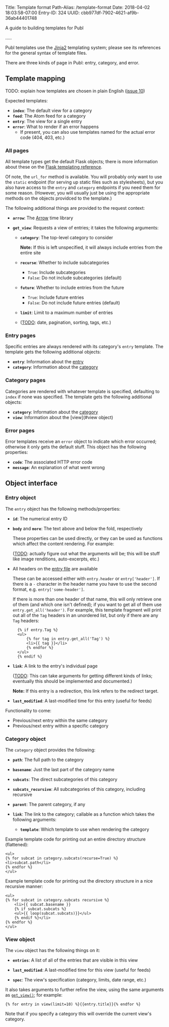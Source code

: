 Title: Template format
Path-Alias: /template-format
Date: 2018-04-02 18:03:58-07:00
Entry-ID: 324
UUID: cbb977df-7902-4621-af9b-36ab44401748

A guide to building templates for Publ

.....

Publ templates use the [Jinja2](http://jinja.pocoo.org) templating system; please
see its references for the general syntax of template files.

There are three kinds of page in Publ: entry, category, and error.

## Template mapping

TODO: explain how templates are chosen in plain English ([issue 10](https://github.com/fluffy-critter/Publ/issues/10))

Expected templates:

* **`index`**: The default view for a category
* **`feed`**: The Atom feed for a category
* **`entry`**: The view for a single entry
* **`error`**: What to render if an error happens
    * If present, you can also use templates named for the actual error code (404, 403, etc.)

### All pages

All template types get the default Flask objects; there is more information about
these on the [Flask templating reference](http://flask.pocoo.org/docs/0.12/templating/).

Of note, the `url_for` method is available. You will probably only want to use
the `static` endpoint (for serving up static files such as stylesheets), but
you also have access to the `entry` and `category` endpoints if you need them for
some reason. (However, you will usually just be using the appropriate methods
on the objects providced to the template.)

The following additional things are provided to the request context:

* **`arrow`**: The [Arrow](https://arrow.readthedocs.io/en/latest/) time library

* <a name="fn-get-view"></a>**`get_view`**: Requests a view of entries; it takes the following arguments:

    * **`category`**: The top-level category to consider

        **Note:** If this is left unspecified, it will always include entries from the entire site

    * **`recurse`**: Whether to include subcategories

        * `True`: Include subcategories
        * `False`: Do not include subcategories (default)

    * **`future`**: Whether to include entries from the future

        * `True`: Include future entries
        * `False`: Do not include future entries (default)

    * **`limit`**: Limit to a maximum number of entries

    * ([TODO](https://github.com/fluffy-critter/Publ/issues/13): date, pagination, sorting, tags, etc.)



### Entry pages

Specific entries are always rendered with its category's `entry` template.
The template gets the following additional objects:

* **`entry`**: Information about the [entry](#entry-object)
* **`category`**: Information about the [category](#category-object)

### Category pages

Categories are rendered with whatever template is specified, defaulting to `index`
if none was specified. The template gets the following additional objects:

* **`category`**: Information about the [category](#category-object)
* **`view`**: Information about the [view](#view object)

### Error pages

Error templates receive an `error` object to indicate which error occurred;
otherwise it only gets the default stuff. This object has the following
properties:

* **`code`**: The associated HTTP error code
* **`message`**: An explanation of what went wrong

## Object interface

### <a name="entry-object"></a>Entry object

The `entry` object has the following methods/properties:

* **`id`**: The numerical entry ID
* **`body`** and **`more`**: The text above and below the fold, respectively

    These properties can be used directly, or they can be used as functions
    which affect the content rendering. For example:

    ([TODO](https://github.com/fluffy-critter/Publ/issues/9): actually figure out what the arguments will be; this will be stuff
    like image renditions, auto-excerpts, etc.)

* All headers on the [entry file](/entry-format) are available

    These can be accessed either with `entry.header` or `entry['header']`. If
    there is a `-` character in the header name you have to use the second
    format, e.g. `entry['some-header']`.

    If there is more than one header of that name, this will only retrieve
    one of them (and which one isn't defined); if you want to get all of them
    use `entry.get_all('header')`. For example, this template fragment
    will print out all of the `Tag` headers in an unordered list, but only
    if there are any `Tag` headers:

        {% if entry.Tag %}
        <ul>
            {% for tag in entry.get_all('Tag') %}
            <li>{{ tag }}</li>
            {% endfor %}
        </ul>
        {% endif %}

* **`link`**: A link to the entry's individual page

    ([TODO](https://github.com/fluffy-critter/Publ/issues/15): This can take arguments for getting different kinds of links; eventually
    this should be implemented and documented.)

    **Note:** If this entry is a redirection, this link refers to the redirect
    target.

* **`last_modified`**: A last-modified time for this entry (useful for feeds)

Functionality to come:

* Previous/next entry within the same category
* Previous/next entry within a specific category

### <a name="category-object"></a>Category object

The `category` object provides the following:

* **`path`**: The full path to the category

* **`basename`**: Just the last part of the category name

* **`subcats`**: The direct subcategories of this category

* **`subcats_recursive`**: All subcategories of this category, including recursive

* **`parent`**: The parent category, if any

* **`link`**: The link to the category; callable as a function which takes the
    following arguments:

    * **`template`**: Which template to use when rendering the category

Example template code for printing out an entire directory structure (flattened):

    <ul>
    {% for subcat in category.subcats(recurse=True) %}
    <li>subcat.path</li>
    {% endfor %}
    </ul>

Example template code for printing out the directory structure in a nice recursive manner:

    <ul>
    {% for subcat in category.subcats recursive %}
        <li>{{ subcat.basename }}
        {% if subcat.subcats %}
        <ul>{{ loop(subcat.subcats)}}</ul>
        {% endif %}</li>
    {% endfor %}
    </ul>


### <a name="view-object"></a>View object

The `view` object has the following things on it:

* **`entries`**: A list of all of the entries that are visible in this view

* **`last_modified`**: A last-modified time for this view (useful for feeds)

* **`spec`**: The view's specification (category, limits, date range, etc.)

It also takes arguments to further refine the view, using the same arguments
as [`get_view()`](#fn-get-view); for example:

    {% for entry in view(limit=10) %}{{entry.title}}{% endfor %}

Note that if you specify a category this will override the current view's category.

